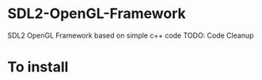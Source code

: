 # SDL2-OpenGL-Framework
SDL2 OpenGL Framework based on simple c++ code
TODO: 
Code Cleanup


# To install
